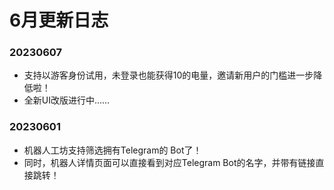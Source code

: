 # 6月更新日志

### 20230607

* 支持以游客身份试用，未登录也能获得10的电量，邀请新用户的门槛进一步降低啦！
* 全新UI改版进行中……

### 20230601

* 机器人工坊支持筛选拥有Telegram的 Bot了！
* 同时，机器人详情页面可以直接看到对应Telegram Bot的名字，并带有链接直接跳转！
